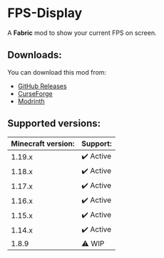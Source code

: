 # FPS-Display
A **Fabric** mod to show your current FPS on screen.

## Downloads:
You can download this mod from:
* [GitHub Releases](https://github.com/Grayray75/FPS-Display/releases)
* [CurseForge](https://www.curseforge.com/minecraft/mc-mods/fpsdisplay)
* [Modrinth](https://modrinth.com/mod/fpsdisplay)

## Supported versions:
Minecraft version: | Support:
------------------ | --------
1.19.x | ✔️ Active
1.18.x | ✔️ Active
1.17.x | ✔️ Active
1.16.x | ✔️ Active
1.15.x | ✔️ Active
1.14.x | ✔️ Active
1.8.9  | ⚠️ WIP
